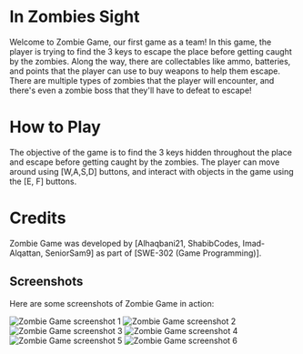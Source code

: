 # In Zombies Sight

Welcome to Zombie Game, our first game as a team! In this game, the player is trying to find the 3 keys to escape the place before getting caught by the zombies. Along the way, there are collectables like ammo, batteries, and points that the player can use to buy weapons to help them escape. There are multiple types of zombies that the player will encounter, and there's even a zombie boss that they'll have to defeat to escape!


# How to Play


The objective of the game is to find the 3 keys hidden throughout the place and escape before getting caught by the zombies. The player can move around using [W,A,S,D] buttons, and interact with objects in the game using the [E, F] buttons. 


# Credits
Zombie Game was developed by [Alhaqbani21, ShabibCodes, Imad-Alqattan, SeniorSam9] as part of [SWE-302 (Game Programming)].

## Screenshots

Here are some screenshots of Zombie Game in action:

![Zombie Game screenshot 1](/)
![Zombie Game screenshot 2](/)
![Zombie Game screenshot 3](/)
![Zombie Game screenshot 4](/)
![Zombie Game screenshot 5](/)
![Zombie Game screenshot 6](/)



